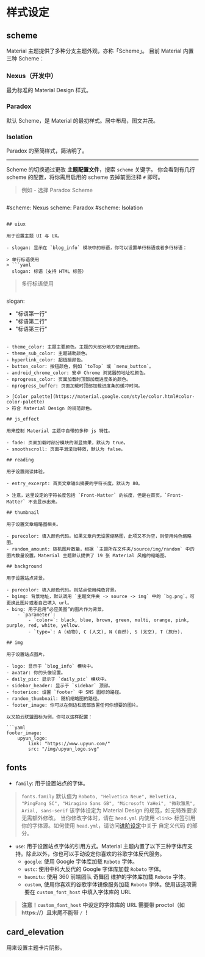 # 样式设定

## scheme

Material 主题提供了多种分支主题外观，亦称「Scheme」。
目前 Material 内置三种 Scheme：

### Nexus（开发中）
最为标准的 Material Design 样式。

### Paradox

默认 Scheme，是 Material 的最初样式。居中布局，图文并茂。

### Isolation

Paradox 的至简样式，简洁明了。

----

Scheme 的切换通过更改 **主题配置文件**，搜索 `scheme` 关键字。 你会看到有几行 scheme 的配置，将你需用启用的 scheme 去掉前面注释 `#` 即可。

> 例如 - 选择 Paradox Scheme

>```yaml
#scheme: Nexus
scheme: Paradox
#scheme: Isolation
```

## uiux

用于设置主题 UI 与 UX。

- slogan: 显示在 `blog_info` 模块中的标语，你可以设置单行标语或者多行标语：

> 单行标语使用
> ```yaml
  slogan: 标语（支持 HTML 标签）
```

> 多行标语使用
> ```yaml
  slogan:
   - "标语第一行"
   - "标语第二行"
   - "标语第三行"
```

- theme_color: 主题主要颜色。主题的大部分地方使用此颜色。
- theme_sub_color: 主题辅助颜色。
- hyperlink_color: 超链接颜色。
- button_color: 按钮颜色，例如 `toTop` 或 `menu_button`。
- android_chrome_color: 安卓 Chrome 浏览器的地址栏颜色。
- nprogress_color: 页面加载时顶部加载进度条的颜色。
- nprogress_buffer: 页面加载时顶部加载进度条的缓冲时间。

> [Color palette](https://material.google.com/style/color.html#color-color-palette)
> 符合 Material Design 的规范颜色。

## js_effect

用来控制 Material 主题中自带的多种 js 特性。

- fade: 页面加载时部分模块的渐显效果，默认为 true。
- smoothscroll: 页面平滑滚动特效，默认为 false。

## reading

用于设置阅读体验。

- entry_excerpt: 首页文章输出摘要的字符长度。默认为 80。

> 注意，这里设定的字符长度包括 `Front-Matter` 的长度，但是在首页，`Front-Matter` 不会显示出来。

## thumbnail

用于设置文章缩略图相关。

- purecolor: 填入颜色代码。如果文章内无设置缩略图，此项又不为空，则使用纯色缩略图。
- random_amount: 随机图片数量，根据 `主题所在文件夹/source/img/random` 中的图片数量设置。Material 主题默认提供了 19 张 Material 风格的缩略图。

## background

用于设置站点背景。

- purecolor: 填入颜色代码。则站点使用纯色背景。
- bgimg: 背景地址，默认调用 `主题文件夹 -> source -> img` 中的 `bg.png`。可更换此图片或者自己填入 url。
- bing: 用于启用“必应美图”的图片作为背景。
    - `parameter`:
        - `color=`: black, blue, brown, green, multi, orange, pink, purple, red, white, yellow.
        - `type=`: A (动物), C (人文), N (自然), S (太空), T (旅行).

## img

用于设置站点图片。

- logo: 显示于 `blog_info` 模块中。
- avatar: 你的头像设置。
- daily_pic: 显示于 `daily_pic` 模块中。
- sidebar_header: 显示于 `sidebar` 顶部。
- footerico: 设置 `footer` 中 SNS 图标的路径。
- random_thumbnail: 随机缩略图的路径。
- footer_image: 你可以在侧边栏底部放置任何你想要的图片。

以又拍云联盟图标为例，你可以这样配置：

```yaml
footer_image:
    upyun_logo:
        link: "https://www.upyun.com/"
        src: "/img/upyun_logo.svg"
```

## fonts

- `family`: 用于设置站点的字体。

> `fonts.family` 默认值为 `Roboto, "Helvetica Neue", Helvetica, "PingFang SC", "Hiragino Sans GB", "Microsoft YaHei", "微软雅黑", Arial, sans-serif`
> 该字体设定为 Material Design 的规范，如无特殊要求 无需额外修改。
> 当你修改字体时，请在 `head.yml` 内使用 `<link>` 标签引用你的字体源。如何使用 `head.yml`，请访问[进阶设定](/expert/)中关于 自定义代码 的部分。

- `use`: 用于设置站点字体的引用方式。Material 主题内置了以下三种字体库支持。除此以外，你也可以手动设定你喜欢的谷歌字体反代服务。
  - `google`: 使用 Google 字体库加载 `Roboto` 字体。
  - `ustc`: 使用中科大反代的 Google 字体库加载 `Roboto` 字体。
  - `baomitu`: 使用 360 前端团队 奇舞团 维护的字体库加载 `Roboto` 字体。
  - `custom`, 使用你喜欢的谷歌字体镜像服务加载 `Roboto` 字体。使用该选项需要在 `custom_font_host` 中填入字体库的 URL

> **注意！`custom_font_host` 中设定的字体库的 URL 需要带 proctol（如 https://）且末尾不能带 `/` ！**

## card_elevation

用来设置主题卡片阴影。
